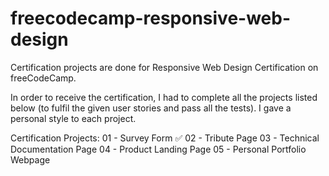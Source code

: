 # freecodecamp-responsive-web-design
Certification projects are done for Responsive Web Design Certification on freeCodeCamp.

In order to receive the certification, I had to complete all the projects listed below (to fulfil the given user stories and pass all the tests). I gave a personal style to each project.

Certification Projects:
01 - Survey Form ✅
02 - Tribute Page
03 - Technical Documentation Page
04 - Product Landing Page
05 - Personal Portfolio Webpage

